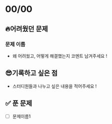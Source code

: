 # 00/00

## 🔥어려웠던 문제
### 문제 이름
- 왜 어려웠고, 어떻게 해결했는지 코멘트 남겨주세요 !

## 😎기록하고 싶은 점
- 스터디원들과 나누고 싶은 내용을 적어주세요 !

## ✅ 푼 문제
- [ ] 문제이름1
